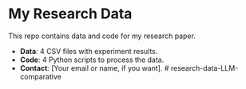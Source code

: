 # My Research Data
This repo contains data and code for my research paper.  
- **Data**: 4 CSV files with experiment results.  
- **Code**: 4 Python scripts to process the data.  
- **Contact**: [Your email or name, if you want].  # research-data-LLM-comparative
